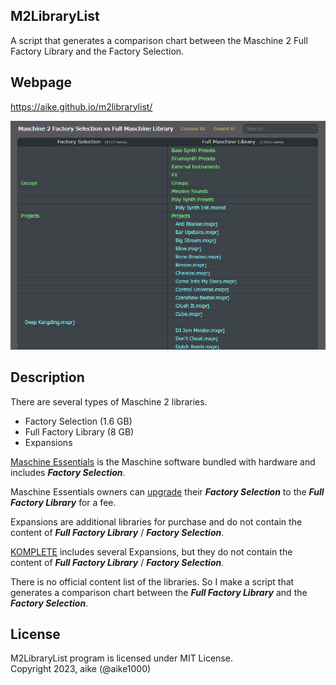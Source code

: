 M2LibraryList
---
A script that generates a comparison chart between the Maschine 2 Full Factory Library and the Factory Selection.

## Webpage
https://aike.github.io/m2librarylist/

![screenshot](ss.png)

## Description
  
There are several types of Maschine 2 libraries.

- Factory Selection (1.6 GB)
- Full Factory Library (8 GB)
- Expansions
  
[Maschine Essentials](https://www.native-instruments.com/en/products/maschine/maschine-accessories/maschine-essentials/) is the Maschine software bundled with hardware and includes ***Factory Selection***.  
  
Maschine Essentials owners can [upgrade](https://www.native-instruments.com/en/products/maschine/maschine-accessories/upgrade-your-library/) their ***Factory Selection*** to the ***Full Factory Library*** for a fee.  
  
Expansions are additional libraries for purchase and do not contain the content of ***Full Factory Library*** / ***Factory Selection***.  
  
[KOMPLETE](https://www.native-instruments.com/en/products/komplete/bundles/komplete-14-standard/compare/) includes several Expansions, but they do not contain the content of ***Full Factory Library*** / ***Factory Selection***.  
  
There is no official content list of the libraries.
So I make a script that generates a comparison chart between the ***Full Factory Library*** and the ***Factory Selection***.

## License
M2LibraryList program is licensed under MIT License.  
Copyright 2023, aike (@aike1000)  

